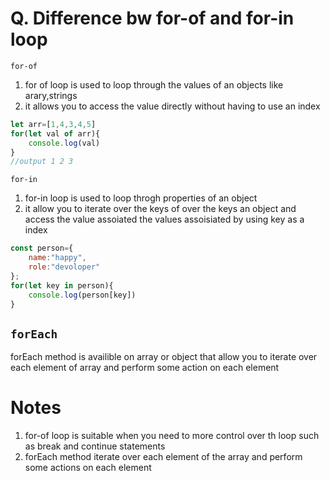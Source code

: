 # Q. Difference bw for-of and for-in loop

`for-of`
1. for of loop is used to loop through the values of an objects like arary,strings 
2. it allows you to access the value directly without having to use an index 
```js
let arr=[1,4,3,4,5]
for(let val of arr){
    console.log(val)
}
//output 1 2 3
```
`for-in` 
1. for-in loop is used to loop throgh properties of an object 
2. it allow you to iterate over the keys of over the keys an object and access the value assoiated the values assoisiated by using key as a index

```js
const person={
    name:"happy",
    role:"devoloper"
};
for(let key in person){
    console.log(person[key])
}
```

## `forEach`
 forEach method is availible on array or object that allow you to iterate over each element of array and perform some action on each element


# Notes 

1. for-of loop is suitable when you need to more control over th loop such as break and continue statements 
2. forEach method iterate over each element of the array and perform some actions on each element 